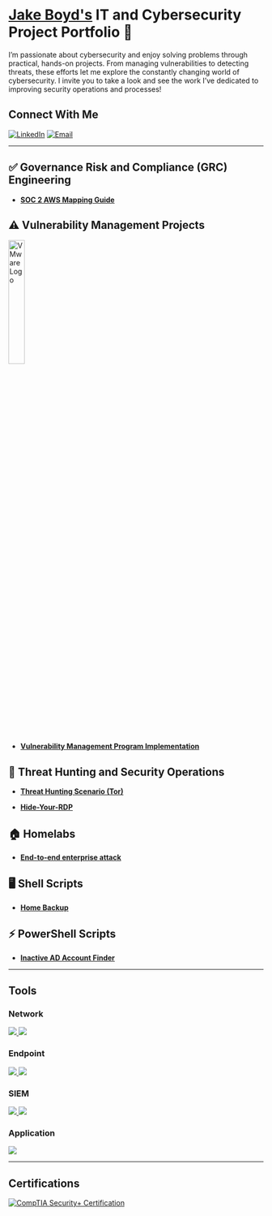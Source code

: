 # <a href="https://www.linkedin.com/in/boydjake/">Jake Boyd's</a> IT and Cybersecurity Project Portfolio 🔐

I’m passionate about cybersecurity and enjoy solving problems through practical, hands-on projects. From managing vulnerabilities to detecting threats, these efforts let me explore the constantly changing world of cybersecurity. I invite you to take a look and see the work I’ve dedicated to improving security operations and processes!

## Connect With Me

[![LinkedIn](https://img.shields.io/badge/LinkedIn-Connect-00c6ff?logo=linkedin)](https://linkedin.com/in/boydjake) [![Email](https://img.shields.io/badge/Email-jbsec2%40gmail.com-red?logo=gmail)](mailto:jbsec2@gmail.com)

---

## ✅ Governance Risk and Compliance (GRC) Engineering

- **[SOC 2 AWS Mapping Guide](https://github.com/jakeboyd2/soc2-aws-mapping-guide/blob/main/README.md)**
 
## ⚠️ Vulnerability Management Projects

<img src="https://www.x-od.com/wp-content/uploads/2023/10/VM-VRT-WHT.png" alt="VMware Logo" width="25%" style="pointer-events: none;">

- **[Vulnerability Management Program Implementation](https://github.com/jakeboyd2/vulnerability-management-program/tree/main)**
  

## 🚨 Threat Hunting and Security Operations

- **[Threat Hunting Scenario (Tor)](https://github.com/jakeboyd2/threat-hunting-scenario-tor)**

- **[Hide-Your-RDP](https://github.com/jakeboyd2/Hide-Your-RDP)**

## 🏠 Homelabs

- **[End-to-end enterprise attack](https://github.com/jakeboyd2/Homelab/tree/main)** 
  
## 🖥️ Shell Scripts

- **[Home Backup](https://github.com/jakeboyd2/Automation-backup/tree/main)**

## ⚡ PowerShell Scripts

- **[Inactive AD Account Finder](https://github.com/jakeboyd2/Inactive-Disabled-AD-Accounts-Automated-PowerShell-Script)**

---

## Tools

### Network
<div>
  <a href="https://www.wireshark.org/">
    <img src="https://img.shields.io/badge/-Wireshark-1679A7?&style=for-the-badge&logo=Wireshark&logoColor=white" />
  </a>
  <a href="https://nmap.org/">
    <img src="https://img.shields.io/badge/-Nmap-4682B4?&style=for-the-badge&logo=Nmap&logoColor=white" />
  </a>
</div>

### Endpoint
<div>
  <a href="https://www.microsoft.com/en-us/security/business/endpoint-security/microsoft-defender-endpoint">
    <img src="https://img.shields.io/badge/-Microsoft%20Defender%20for%20Endpoint-0078D4?&style=for-the-badge&logo=Microsoft&logoColor=white" />
  </a>
  <a href="https://wazuh.com/">
    <img src="https://img.shields.io/badge/-Wazuh-0000FF?&style=for-the-badge&logo=Wazuh&logoColor=white" />
  </a>
</div>

### SIEM
<div>
  <a href="https://www.elastic.co/">
    <img src="https://img.shields.io/badge/-Elastic-005571?&style=for-the-badge&logo=Elastic&logoColor=white" />
  </a>
  <a href="https://azure.microsoft.com/en-us/services/microsoft-sentinel/">
    <img src="https://img.shields.io/badge/-Microsoft%20Sentinel-0078D4?&style=for-the-badge&logo=Microsoft%20Azure&logoColor=white" />
  </a>
</div>

### Application 
<div>
  <a href="https://azure.microsoft.com/">
    <img src="https://img.shields.io/badge/-Azure-0089D6?&style=for-the-badge&logo=Microsoft%20Azure&logoColor=white" />
  </a>
</div>

---

## Certifications
<div>
<a href="https://www.credly.com/badges/ac9d2195-0cfc-4c05-8330-894b4d7e1bca/public_url" target="_blank" rel="noopener">
  <img src="https://img.shields.io/badge/-Security%2B-FF0000?&style=for-the-badge&logo=CompTIA&logoColor=white" alt="CompTIA Security+ Certification" />
</a>
